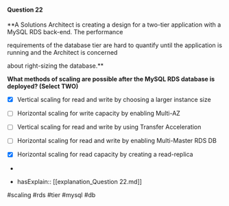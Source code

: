#### Question  22


**A Solutions Architect is creating a design for a two-tier application with a MySQL RDS back-end. The performance

requirements of the database tier are hard to quantify until the application is running and the Architect is concerned

about right-sizing the database.**


**What methods of scaling are possible after the MySQL RDS database is deployed? (Select TWO)**


- [x] Vertical scaling for read and write by choosing a larger instance size


- [ ] Horizontal scaling for write capacity by enabling Multi-AZ


- [ ] Vertical scaling for read and write by using Transfer Acceleration


- [ ] Horizontal scaling for read and write by enabling Multi-Master RDS DB


- [x] Horizontal scaling for read capacity by creating a read-replica


*

- hasExplain:: [[explanation_Question  22.md]]

#scaling #rds #tier #mysql #db 